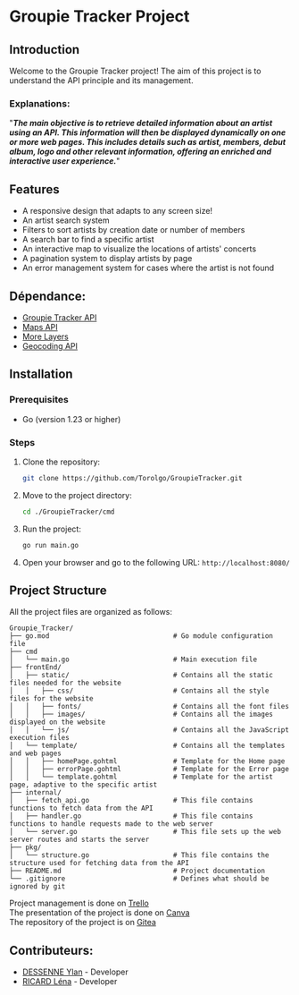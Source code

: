 # Groupie Tracker Project

## Introduction
Welcome to the Groupie Tracker project! The aim of this project is to understand the API principle and its management.

### Explanations:
"***The main objective is to retrieve detailed information about an artist using an API. This information will then be displayed dynamically on one or more web pages. This includes details such as artist, members, debut album, logo and other relevant information, offering an enriched and interactive user experience.***"

## Features
- A responsive design that adapts to any screen size!
- An artist search system 
- Filters to sort artists by creation date or number of members 
- A search bar to find a specific artist 
- An interactive map to visualize the locations of artists' concerts 
- A pagination system to display artists by page 
- An error management system for cases where the artist is not found

## Dépendance:
- [Groupie Tracker API](https://groupietrackers.herokuapp.com/api)
- [Maps API](https://leafletjs.com/examples/quick-start/)
- [More Layers](https://leaflet-extras.github.io/leaflet-providers/preview/)
- [Geocoding API](https://opencagedata.com/api)

## Installation

### Prerequisites
- Go (version 1.23 or higher)

### Steps
1. Clone the repository:
    ```sh
    git clone https://github.com/Torolgo/GroupieTracker.git
    ```
2. Move to the project directory:
    ```sh
    cd ./GroupieTracker/cmd
    ```
3. Run the project:
    ```sh
    go run main.go
    ```
4. Open your browser and go to the following URL: ``` http://localhost:8080/ ```

## Project Structure
All the project files are organized as follows:
```
Groupie_Tracker/
├── go.mod                               # Go module configuration file
├── cmd 
│   └── main.go                          # Main execution file
├── frontEnd/
│   ├── static/                          # Contains all the static files needed for the website  
│   │   ├── css/                         # Contains all the style files for the website 
│   │   ├── fonts/                       # Contains all the font files 
│   │   ├── images/                      # Contains all the images displayed on the website 
│   │   └── js/                          # Contains all the JavaScript execution files
│   └── template/                        # Contains all the templates and web pages
│   │   ├── homePage.gohtml              # Template for the Home page
│   │   ├── errorPage.gohtml             # Template for the Error page
│   │   └── template.gohtml              # Template for the artist page, adaptive to the specific artist
├── internal/
│   ├── fetch_api.go                     # This file contains functions to fetch data from the API
│   ├── handler.go                       # This file contains functions to handle requests made to the web server
│   └── server.go                        # This file sets up the web server routes and starts the server
├── pkg/
│   └── structure.go                     # This file contains the structure used for fetching data from the API
├── README.md                            # Project documentation
└── .gitignore                           # Defines what should be ignored by git
```
Project management is done on [Trello](https://trello.com/invite/b/6760358951bc5bc44434f53b/ATTI2461d50124896c73f2389845cbd5bb70DEED55E1/groupie-tracker)<br>
The presentation of the project is done on [Canva](https://www.canva.com/design/DAGfApwZwcw/ELXT3Qu_1UqWFDYgms1TIA/edit?utm_content=DAGfApwZwcw&utm_campaign=designshare&utm_medium=link2&utm_source=sharebutton)<br>
The repository of the project is on [Gitea](https://ytrack.learn.ynov.com/git/rlena/Groupie_Tracker.git) 

## Contributeurs:
* [DESSENNE Ylan](https://ytrack.learn.ynov.com/git/dylan) - Developer
* [RICARD Léna](https://ytrack.learn.ynov.com/git/rlena) - Developer
